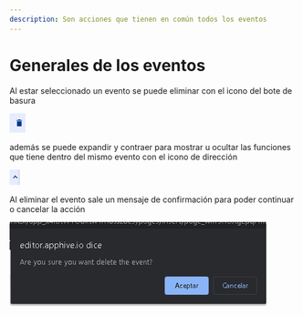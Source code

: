 ```yaml
---
description: Son acciones que tienen en común todos los eventos
---
```


# Generales de los eventos

Al estar seleccionado un evento se puede eliminar con el icono del bote de basura

![](../../.gitbook/assets/image%20%28103%29.png)

además se puede expandir y contraer para mostrar u ocultar las funciones que tiene dentro del mismo evento con el icono de dirección

![](../../.gitbook/assets/image%20%28112%29.png)

Al eliminar el evento sale un mensaje de confirmación para poder continuar o cancelar la acción

![](../../.gitbook/assets/image%20%28105%29.png)

